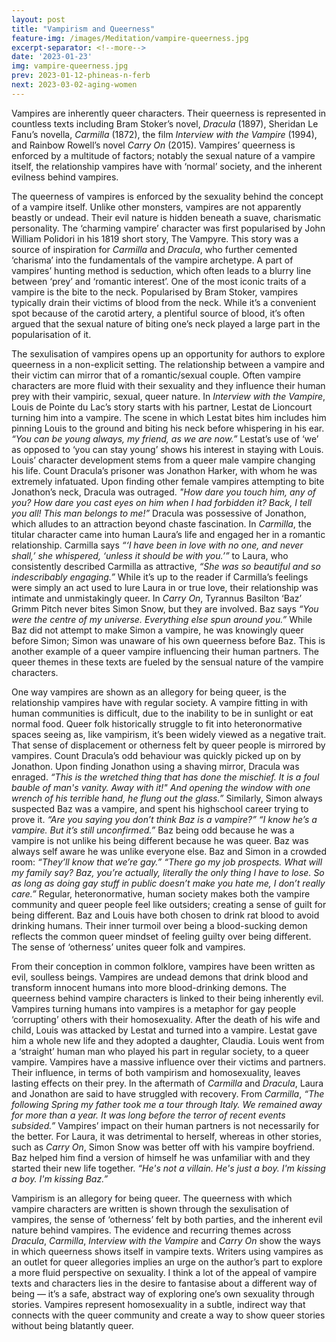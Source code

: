 ```yaml
---
layout: post
title: "Vampirism and Queerness"
feature-img: /images/Meditation/vampire-queerness.jpg
excerpt-separator: <!--more-->
date: '2023-01-23'
img: vampire-queerness.jpg
prev: 2023-01-12-phineas-n-ferb
next: 2023-03-02-aging-women
---
```

Vampires are inherently queer characters. Their queerness is represented in countless texts including Bram Stoker’s novel, *Dracula* (1897), Sheridan Le Fanu’s novella, *Carmilla* (1872), the film *Interview with the Vampire* (1994), and Rainbow Rowell’s novel *Carry On* (2015). Vampires’ queerness is enforced by a multitude of factors; notably the sexual nature of a vampire itself, the relationship vampires have with ‘normal’ society, and the inherent evilness behind vampires. 

The queerness of vampires is enforced by the sexuality behind the concept of a vampire itself. Unlike other monsters, vampires are not apparently beastly or undead. Their evil nature is hidden beneath a suave, charismatic personality. The ‘charming vampire’ character was first popularised by John William Polidori in his 1819 short story, The Vampyre. This story was a source of inspiration for *Carmilla* and *Dracula*, who further cemented ‘charisma’ into the fundamentals of the vampire archetype. A part of vampires’ hunting method is seduction, which often leads to a blurry line between ‘prey’ and ‘romantic interest’. One of the most iconic traits of a vampire is the bite to the neck. Popularised by Bram Stoker, vampires typically drain their victims of blood from the neck. While it’s a convenient spot because of the carotid artery, a plentiful source of blood, it’s often argued that the sexual nature of biting one’s neck played a large part in the popularisation of it.

The sexulisation of vampires opens up an opportunity for authors to explore queerness in a non-explicit setting. The relationship between a vampire and their victim can mirror that of a romantic/sexual couple. Often vampire characters are more fluid with their sexuality and they influence their human prey with their vampiric, sexual, queer nature. In *Interview with the Vampire*, Louis de Pointe du Lac’s story starts with his partner, Lestat de Lioncourt turning him into a vampire. The scene in which Lestat bites him includes him pinning Louis to the ground and biting his neck before whispering in his ear. *“You can be young always, my friend, as we are now.”* Lestat’s use of ‘we’ as opposed to ‘you can stay young’ shows his interest in staying with Louis. Louis’ character development stems from a queer male vampire changing his life. Count Dracula’s prisoner was Jonathon Harker, with whom he was extremely infatuated. Upon finding other female vampires attempting to bite Jonathon’s neck, Dracula was outraged. *"How dare you touch him, any of you? How dare you cast eyes on him when I had forbidden it? Back, I tell you all! This man belongs to me!”* Dracula was possessive of Jonathon, which alludes to an attraction beyond chaste fascination. In *Carmilla*, the titular character came into human Laura’s life and engaged her in a romantic relationship. Carmilla says *“‘I have been in love with no one, and never shall,’ she whispered, ‘unless it should be with you.’”* to Laura, who consistently described Carmilla as attractive, *“She was so beautiful and so indescribably engaging.”* While it’s up to the reader if Carmilla’s feelings were simply an act used to lure Laura in or true love, their relationship was intimate and unmistakingly queer. In *Carry On*, Tyrannus Basilton ‘Baz’ Grimm Pitch never bites Simon Snow, but they are involved. Baz says *“You were the centre of my universe. Everything else spun around you.”* While Baz did not attempt to make Simon a vampire, he was knowingly queer before Simon; Simon was unaware of his own queerness before Baz. This is another example of a queer vampire influencing their human partners. The queer themes in these texts are fueled by the sensual nature of the vampire characters. 

One way vampires are shown as an allegory for being queer, is the relationship vampires have with regular society. A vampire fitting in with human communities is difficult, due to the inability to be in sunlight or eat normal food. Queer folk historically struggle to fit into heteronormative spaces seeing as, like vampirism, it’s been widely viewed as a negative trait. That sense of displacement or otherness felt by queer people is mirrored by vampires. Count Dracula’s odd behaviour was quickly picked up on by Jonathon. Upon finding Jonathon using a shaving mirror, Dracula was enraged. *“This is the wretched thing that has done the mischief. It is a foul bauble of man's vanity. Away with it!" And opening the window with one wrench of his terrible hand, he flung out the glass.”* Similarly, Simon always suspected Baz was a vampire, and spent his highschool career trying to prove it. *“Are you saying you don’t think Baz is a vampire?” “I know he’s a vampire. But it’s still unconfirmed.”* Baz being odd because he was a vampire is not unlike his being different because he was queer. Baz was always self aware he was unlike everyone else. Baz and Simon in a crowded room: *“They’ll know that we’re gay.” “There go my job prospects. What will my family say? Baz, you’re actually, literally the only thing I have to lose. So as long as doing gay stuff in public doesn’t make you hate me, I don’t really care.”* Regular, heteronormative, human society makes both the vampire community and queer people feel like outsiders; creating a sense of guilt for being different. Baz and Louis have both chosen to drink rat blood to avoid drinking humans. Their inner turmoil over being a blood-sucking demon reflects the common queer mindset of feeling guilty over being different. The sense of ‘otherness’ unites queer folk and vampires. 

From their conception in common folklore, vampires have been written as evil, soulless beings. Vampires are undead demons that drink blood and transform innocent humans into more blood-drinking demons. The queerness behind vampire characters is linked to their being inherently evil. Vampires turning humans into vampires is a metaphor for gay people ‘corrupting’ others with their homosexuality. After the death of his wife and child, Louis was attacked by Lestat and turned into a vampire. Lestat gave him a whole new life and they adopted a daughter, Claudia. Louis went from a ‘straight’ human man who played his part in regular society, to a queer vampire. Vampires have a massive influence over their victims and partners. Their influence, in terms of both vampirism and homosexuality, leaves lasting effects on their prey. In the aftermath of *Carmilla* and *Dracula*, Laura and Jonathon are said to have struggled with recovery. From *Carmilla*, *“The following Spring my father took me a tour through Italy. We remained away for more than a year. It was long before the terror of recent events subsided.”* Vampires’ impact on their human partners is not necessarily for the better. For Laura, it was detrimental to herself, whereas in other stories, such as *Carry On*, Simon Snow was better off with his vampire boyfriend. Baz helped him find a version of himself he was unfamiliar with and they started their new life together. *“He's not a villain. He's just a boy. I'm kissing a boy. I'm kissing Baz.”*

Vampirism is an allegory for being queer. The queerness with which vampire characters are written is shown through the sexulisation of vampires, the sense of ‘otherness’ felt by both parties, and the inherent evil nature behind vampires. The evidence and recurring themes across *Dracula*, *Carmilla*, *Interview with the Vampire* and *Carry On* show the ways in which queerness shows itself in vampire texts. Writers using vampires as an outlet for queer allegories implies an urge on the author’s part to explore a more fluid perspective on sexuality. I think a lot of the appeal of vampire texts and characters lies in the desire to fantasise about a different way of being — it’s a safe, abstract way of exploring one’s own sexuality through stories. Vampires represent homosexuality in a subtle, indirect way that connects with the queer community and create a way to show queer stories without being blatantly queer.
